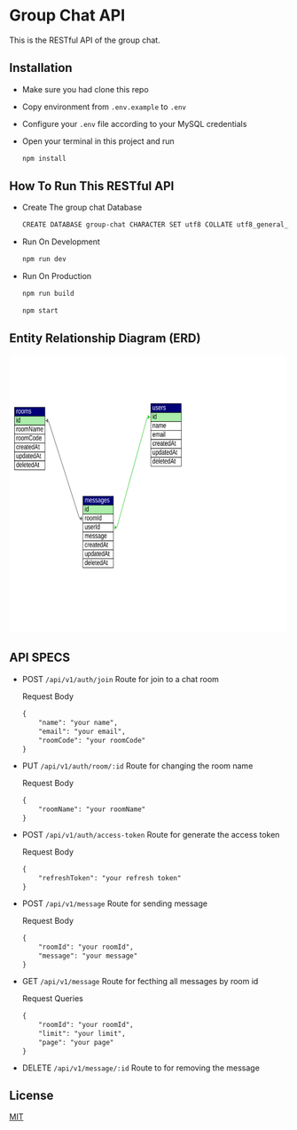 # Group Chat API

This is the RESTful API of the group chat.

## Installation 

- Make sure you had clone this repo
- Copy environment from `.env.example` to `.env`
- Configure your `.env` file according to your MySQL credentials
- Open your terminal in this project and run 

	```bash
	npm install
	```

## How To Run This RESTful API

- Create The group chat Database

	```bash
	CREATE DATABASE group-chat CHARACTER SET utf8 COLLATE utf8_general_ci;
	```

- Run On Development

	```bash
	npm run dev
	```

- Run On Production

	```bash
	npm run build
	```

	```bash
	npm start
	```

## Entity Relationship Diagram (ERD)

[<img src="erd.svg" width="500" height="500" />](erd.svg)

## API SPECS

- POST `/api/v1/auth/join` Route for join to a chat room

	Request Body

	```
	{
		"name": "your name",
		"email": "your email",
		"roomCode": "your roomCode"
	}
	```

- PUT `/api/v1/auth/room/:id` Route for changing the room name

	Request Body

	```
	{
		"roomName": "your roomName"
	}
	```
- POST `/api/v1/auth/access-token` Route for generate the access token

	Request Body

	```
	{
		"refreshToken": "your refresh token"
	}
	```
- POST `/api/v1/message` Route for sending message

	Request Body

	```
	{
		"roomId": "your roomId",
		"message": "your message"
	}
	```

- GET `/api/v1/message` Route for fecthing all messages by room id

	Request Queries

	```
	{
		"roomId": "your roomId",
		"limit": "your limit",
		"page": "your page"
	}
	```

- DELETE `/api/v1/message/:id` Route to for removing the message

## License
[MIT](https://choosealicense.com/licenses/mit/)